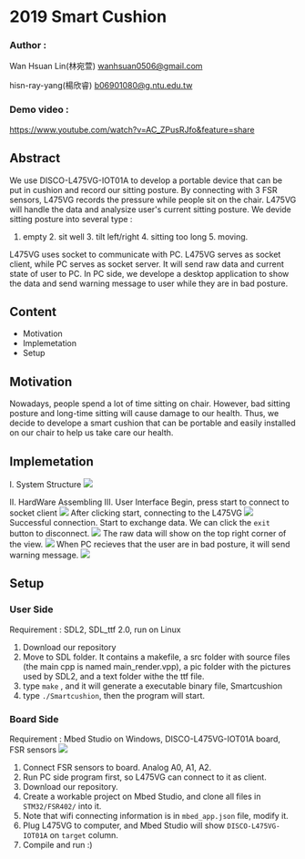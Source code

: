 # 2019 Smart Cushion
### Author : 
Wan Hsuan Lin(林宛萱) wanhsuan0506@gmail.com

hisn-ray-yang(楊欣睿) b06901080@g.ntu.edu.tw
### Demo video : 
https://www.youtube.com/watch?v=AC_ZPusRJfo&feature=share
## 
## Abstract
We use DISCO-L475VG-IOT01A to develop a portable device that can be put in cushion and record our sitting posture. By connecting with 3 FSR sensors, L475VG records the pressure while people sit on the chair. L475VG will handle the data and analysize user's current sitting posture. 
We devide sitting posture into several type :
1. empty 2. sit well 3. tilt left/right 4. sitting too long 5. moving.
 
L475VG uses socket to communicate with PC. L475VG serves as socket client, while PC serves as socket server. It will send raw data and current state of user to PC. In PC side, we develope a desktop application to show the data and send warning message to user while they are in bad posture.


## Content
* Motivation
* Implemetation
* Setup

## Motivation
Nowadays, people spend a lot of time sitting on chair. However, bad sitting posture and long-time sitting will cause damage to our health. Thus, we decide to develope a smart cushion that can be portable and easily installed on our chair to help us take care our health.  


## Implemetation
I. System Structure
![](https://i.imgur.com/J2QPdSt.png)

II. HardWare Assembling
III. User Interface
Begin, press start to connect to socket client
![](https://i.imgur.com/DZcJnsd.png)
After clicking start, connecting to the L475VG
![](https://i.imgur.com/M0M4mAX.png)
Successful connection. Start to exchange data. We can click the `exit` button to disconnect.
![](https://i.imgur.com/IpDMvQe.png)
The raw data will show on the top right corner of the view.
![](https://i.imgur.com/O3AkyfR.png)
When PC recieves that the user are in bad posture, it will send warning message.
![](https://i.imgur.com/9Wtxl41.png)


## Setup
### User Side
Requirement : SDL2, SDL_ttf 2.0, run on Linux
1. Download our repository
2. Move to SDL folder. It contains a makefile, a src folder with source files (the main cpp is named main_render.vpp), a pic folder with the pictures used by SDL2, and a text folder withe the ttf file.
3. type `make`  , and it will generate a executable binary file, Smartcushion
5. type `./Smartcushion`, then the program will start.

### Board Side
Requirement : Mbed Studio on Windows, DISCO-L475VG-IOT01A board, FSR sensors
![](https://i.imgur.com/vCISh2l.png)
1. Connect FSR sensors to board. Analog A0, A1, A2.
2. Run PC side program first, so L475VG can connect to it as client.
3. Download our repository.
4. Create a workable project on Mbed Studio, and clone all files in `STM32/FSR402/` into it.
5. Note that wifi connecting information is in `mbed_app.json` file, modify it.
6. Plug L475VG to computer, and Mbed Studio will show `DISCO-L475VG-IOT01A` on `target` column.
7. Compile and run :)
